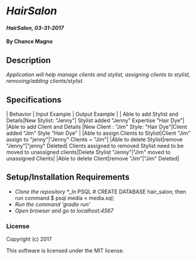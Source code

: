 # _HairSalon_

#### _HairSalon, 03-31-2017_

#### By Chance Magno

## Description
_Application will help manage clients and stylist, assigning clients to stylist, removing/adding clients/stylist._


## Specifications

| Behavior                   | Input Example     | Output Example    |
| Able to add Stylist and Details|New Stylist: "Jenny"| Stylist added "Jenny" Expertise "Hair Dye"|
|Able to add Client and Details |New Client : "Jim" Style: "Hair Dye"|Client added "Jim" Style "Hair Dye" |
|Able to assign Clients to Stylist|Client "Jim" assign to "jenny"|"Jenny" Clients = "Jim"|
|Able to delete Stylist|remove "Jenny"|"jenny" Deleted|
Clients assigned to removed Stylist need to be moved to unassigned clients|Delete Stylist "Jenny"|"Jim" moved to unassigned Clients|
|Able to delete Client|remove "Jim"|"Jim" Deleted|



## Setup/Installation Requirements

* _Clone the repository_
*_In PSQL # CREATE DATABASE hair_salon; then run command $ psql media < media.sql;
* _Run the command 'gradle run'_
* _Open browser and go to localhost:4567_


### License

Copyright (c) 2017

This software is licensed under the MIT license.
